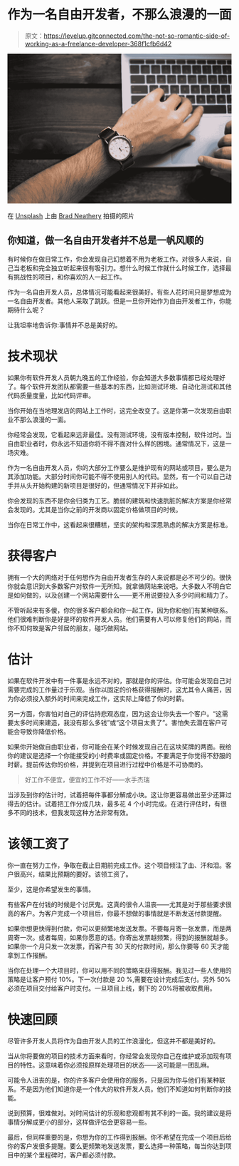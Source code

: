 # 作为一名自由开发者，不那么浪漫的一面

> 原文：<https://levelup.gitconnected.com/the-not-so-romantic-side-of-working-as-a-freelance-developer-368f1cfb6d42>

![](img/9ddff5e2876abcfda16cbebf7f0f209b.png)

在 [Unsplash](https://unsplash.com?utm_source=medium&utm_medium=referral) 上由 [Brad Neathery](https://unsplash.com/@bradneathery?utm_source=medium&utm_medium=referral) 拍摄的照片

## 你知道，做一名自由开发者并不总是一帆风顺的

有时候你在做日常工作，你会发现自己幻想着不用为老板工作。对很多人来说，自己当老板和完全独立听起来很有吸引力。想什么时候工作就什么时候工作，选择最有挑战性的项目，和你喜欢的人一起工作。

作为一名自由开发人员，总体情况可能看起来很美好。有些人花时间只是梦想成为一名自由开发者。其他人采取了跳跃。但是一旦你开始作为自由开发者工作，你能期待什么呢？

让我坦率地告诉你:事情并不总是美好的。

# 技术现状

如果你有软件开发人员朝九晚五的工作经验，你会知道大多数事情都已经处理好了。每个软件开发团队都需要一些基本的东西，比如测试环境、自动化测试和其他代码质量度量，比如代码评审。

当你开始在当地理发店的网站上工作时，这完全改变了。这是你第一次发现自由职业不那么浪漫的一面。

你经常会发现，它看起来远非最佳。没有测试环境，没有版本控制，软件过时。当自由职业者时，你永远不知道你将不得不面对什么样的困境。通常情况下，这是一场灾难。

作为一名自由开发人员，你的大部分工作要么是维护现有的网站或项目，要么是为其添加功能。大部分时间你可能不得不使用别人的代码。显然，有一个可以自己动手并从头开始构建的新项目是很好的，但通常情况下并非如此。

你会发现的东西不是你会归类为工艺。脆弱的建筑和快速肮脏的解决方案是你经常会发现的。尤其是当你之前的开发商以固定价格做项目的时候。

当你在日常工作中，这看起来很糟糕，坚实的架构和深思熟虑的解决方案是标准。

# 获得客户

拥有一个大的网络对于任何想作为自由开发者生存的人来说都是必不可少的。很快你就会意识到大多数客户对软件一无所知。就拿做网站来说吧。大多数人不明白它是如何做的，以及创建一个网站需要什么——更不用说要投入多少时间和精力了。

不管听起来有多傻，你的很多客户都会和你一起工作，因为你和他们有某种联系。他们很难判断你是好是坏的软件开发人员。他们需要有人可以修复他们的网站，而你不知何故是客户邻居的朋友，碰巧做网站。

# 估计

如果在软件开发中有一件事是永远不对的，那就是你的评估。你可能会发现自己对需要完成的工作量过于乐观。当你以固定的价格获得报酬时，这尤其令人痛苦，因为你必须投入额外的时间来完成工作，这实际上降低了你的时薪。

另一方面，你害怕对自己的评估持悲观态度，因为这会让你失去一个客户。“这需要太多时间来建造，我没有那么多钱”或“这个项目太贵了”。害怕失去潜在客户可能会导致你降低价格。

如果你开始做自由职业者，你可能会在某个时候发现自己在这块奖牌的两面。我给你的建议是选择一个你能接受的小时费率或固定价格。不要满足于你觉得不舒服的时薪。提前传达你的价格，并提到在项目进行过程中价格是不可协商的。

> 好工作不便宜，便宜的工作不好——水手杰瑞

当涉及到你的估计时，试着把每件事都分解成小块。这让你更容易做出至少还算过得去的估计。试着把工作分成几块，最多花 4 个小时完成。在进行评估时，有很多不同的技术，但我发现这种方法非常有效。

# 该领工资了

你一直在努力工作，争取在截止日期前完成工作。这个项目倾注了血、汗和泪。客户很高兴，结果比预期的要好。该领工资了。

至少，这是你希望发生的事情。

有些客户在付钱的时候是个讨厌鬼。这真的很令人沮丧——尤其是对于那些要求很高的客户。为客户完成一个项目后，你最不想做的事情就是不断发送付款提醒。

如果你想更快得到付款，你可以更频繁地发送发票。不要每月寄一张发票，而是两周寄一次。或者每周，如果你愿意的话。你寄出发票越频繁，得到的报酬就越多。如果你一个月只发一次发票，而客户有 30 天的付款时间，那么你要等 60 天才能拿到工作报酬。

当你在处理一个大项目时，你可以用不同的策略来获得报酬。我见过一些人使用的策略是让客户预付 10%。下一次付款是 20 %,需要在设计完成后支付。另外 50%必须在项目交付给客户时支付。一旦项目上线，剩下的 20%将被收取费用。

# 快速回顾

尽管许多开发人员将作为自由开发人员的工作浪漫化，但这并不都是美好的。

当从你将要做的项目的技术方面来看时，你经常会发现你自己在维护或添加现有项目的特性。这意味着你必须按原样处理项目的状态——这可能是一团乱麻。

可能令人沮丧的是，你的许多客户会使用你的服务，只是因为你与他们有某种联系。不是因为他们知道你是一个伟大的软件开发人员。他们不知道如何判断你的技能。

说到预算，很难做对。对时间估计的乐观和悲观都有其不利的一面。我的建议是将事情分解成更小的部分，这样做评估会更容易一些。

最后，但同样重要的是，你想为你的工作得到报酬。你不希望在完成一个项目后给你的客户发很多提醒。要么更频繁地发送发票，要么选择一种策略，每当你达到项目中的某个里程碑时，客户都必须付款。